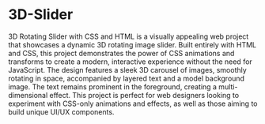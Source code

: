 # 3D-Slider
 3D Rotating Slider with CSS and HTML is a visually appealing web project that showcases a dynamic 3D rotating image slider. Built entirely with HTML and CSS, this project demonstrates the power of CSS animations and transforms to create a modern, interactive experience without the need for JavaScript.  The design features a sleek 3D carousel of images, smoothly rotating in space, accompanied by layered text and a model background image. The text remains prominent in the foreground, creating a multi-dimensional effect. This project is perfect for web designers looking to experiment with CSS-only animations and effects, as well as those aiming to build unique UI/UX components.
